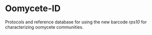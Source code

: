 # Oomycete-ID

Protocols and reference database for using the new barcode *rps10* for characterizing oomycete communities.


